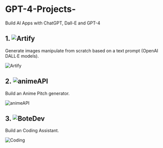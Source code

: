 # GPT-4-Projects-
Build AI Apps with ChatGPT, Dall-E and GPT-4 

## 1. ![Artify](https://github.com/JavascriptDon/GPT-4-Projects-/tree/Artify)

Generate images manipulate from scratch based on a text prompt (OpenAI DALL·E models).

![Artify](https://github.com/JavascriptDon/GPT-4-Projects-/assets/101202952/9e0d63f3-f41e-4aa4-849b-cd080e44a35e)

## 2. ![animeAPI](https://github.com/JavascriptDon/GPT-4-Projects-/tree/animeAPI)

Build an Anime Pitch generator.

![animeAPI](https://github.com/JavascriptDon/GPT-4-Projects-/assets/101202952/bf0d7fa5-1ed0-4826-8bf5-25e66ae5b359)

## 3. ![BoteDev](https://github.com/JavascriptDon/GPT-4-Projects-/tree/BotDev)

Build an Coding Assistant.

![Coding](https://github.com/JavascriptDon/GPT-4-Projects-/assets/101202952/d466131d-f3ad-4e42-926c-ba64283572fd)
